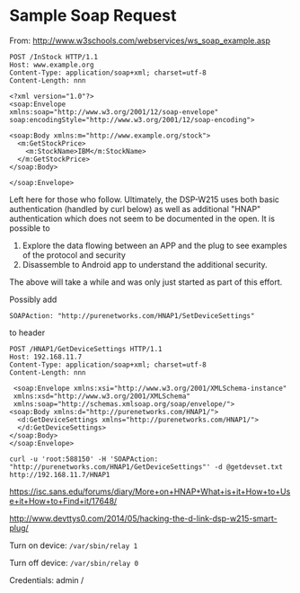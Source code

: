 # Sample Soap Request

From:  http://www.w3schools.com/webservices/ws_soap_example.asp

```
POST /InStock HTTP/1.1
Host: www.example.org
Content-Type: application/soap+xml; charset=utf-8
Content-Length: nnn

<?xml version="1.0"?>
<soap:Envelope
xmlns:soap="http://www.w3.org/2001/12/soap-envelope"
soap:encodingStyle="http://www.w3.org/2001/12/soap-encoding">

<soap:Body xmlns:m="http://www.example.org/stock">
  <m:GetStockPrice>
    <m:StockName>IBM</m:StockName>
  </m:GetStockPrice>
</soap:Body>

</soap:Envelope>
```

Left here for those who follow.  Ultimately, the DSP-W215 uses both basic authentication
(handled by curl below) as well as additional "HNAP" authentication which does not seem
to be documented in the open.  It is possible to

  1. Explore the data flowing between an APP and the plug to see examples of the protocol and security
  2. Disassemble to Android app to understand the additional security.  

The above will take a while and was only just started as part of this effort.

Possibly add

`SOAPAction: "http://purenetworks.com/HNAP1/SetDeviceSettings"`

to header

```
POST /HNAP1/GetDeviceSettings HTTP/1.1
Host: 192.168.11.7
Content-Type: application/soap+xml; charset=utf-8
Content-Length: nnn

 <soap:Envelope xmlns:xsi="http://www.w3.org/2001/XMLSchema-instance"
 xmlns:xsd="http://www.w3.org/2001/XMLSchema"
 xmlns:soap="http://schemas.xmlsoap.org/soap/envelope/">
<soap:Body xmlns:d="http://purenetworks.com/HNAP1/">
  <d:GetDeviceSettings xmlns="http://purenetworks.com/HNAP1/">
  </d:GetDeviceSettings>
</soap:Body>
</soap:Envelope>
```


```
curl -u 'root:588150' -H 'SOAPAction: "http://purenetworks.com/HNAP1/GetDeviceSettings"' -d @getdevset.txt  http://192.168.11.7/HNAP1
```

https://isc.sans.edu/forums/diary/More+on+HNAP+What+is+it+How+to+Use+it+How+to+Find+it/17648/

http://www.devttys0.com/2014/05/hacking-the-d-link-dsp-w215-smart-plug/

Turn on device:  `/var/sbin/relay 1`

Turn off device: `/var/sbin/relay 0`

Credentials:  admin  / <id number>


